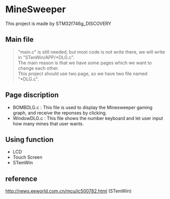 # MineSweeper
 This project is made by STM32f746g_DISCOVERY
## Main file
>"main.c" is still needed, but most code is not write there, we will write in "STenWin/APP/*DLG.c".
<br>The main reason is that we have some pages which we want to change each other.
<br>This project should use two page, so we have two file named "*DLG.c".

## Page discription
- BOMBDLG.c : This file is used to display the Minesweeper gaming graph, and receive the reponses by clicking.
- WindowDLG.c : This file shows the number keyboard and let user input how many mines that user wants.

## Using function
- LCD
- Touch Screen
- STemWin

## reference
http://news.eeworld.com.cn/mcu/ic500782.html (STemWin)
